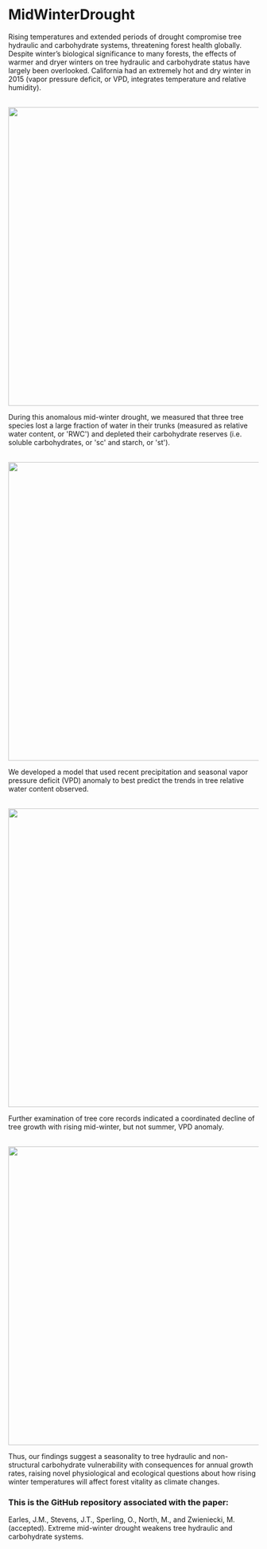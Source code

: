 # MidWinterDrought

Rising temperatures and extended periods of drought compromise tree hydraulic and carbohydrate systems, threatening forest health globally. Despite winter’s biological significance to many forests, the effects of warmer and dryer winters on tree hydraulic and carbohydrate status have largely been overlooked. California had an extremely hot and dry winter in 2015 (vapor pressure deficit, or VPD, integrates temperature and relative humidity).


<br><a href="url"><img src="https://github.com/masonearles/MidWinterDrought/blob/master/imgs_readme/MWD_Fig1.png" width = 600></a></br>

During this anomalous mid-winter drought, we measured that three tree species lost a large fraction of water in their trunks (measured as relative water content, or 'RWC') and depleted their carbohydrate reserves (i.e. soluble carbohydrates, or 'sc' and starch, or 'st'). 

<br><a href="url"><img src="https://github.com/masonearles/MidWinterDrought/blob/master/imgs_readme/MWD_Fig2.png" width = 600></a></br>

We developed a model that used recent precipitation and seasonal vapor pressure deficit (VPD) anomaly to best predict the trends in tree relative water content observed. 

<br><a href="url"><img src="https://github.com/masonearles/MidWinterDrought/blob/master/imgs_readme/MWD_Fig3.png" width = 600></a></br>

Further examination of tree core records indicated a coordinated decline of tree growth with rising mid-winter, but not summer, VPD anomaly. 

<br><a href="url"><img src="https://github.com/masonearles/MidWinterDrought/blob/master/imgs_readme/MWD_Fig4.png" width = 600></a></br>

Thus, our findings suggest a seasonality to tree hydraulic and non-structural carbohydrate vulnerability with consequences for annual growth rates, raising novel physiological and ecological questions about how rising winter temperatures will affect forest vitality as climate changes.

### This is the GitHub repository associated with the paper:

Earles, J.M., Stevens, J.T., Sperling, O., North, M., and Zwieniecki, M. (accepted). Extreme mid-winter drought weakens tree hydraulic and carbohydrate systems.
